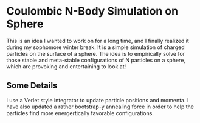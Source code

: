 # Coulombic N-Body Simulation on Sphere

This is an idea I wanted to work on for a long time, and I finally realized it during my sophomore winter break. It is a simple simulation of charged particles on the surface of a sphere. The idea is to empirically solve for those stable and meta-stable configurations of N particles on a sphere, which are provoking and entertaining to look at!

## Some Details 

I use a Verlet style integrator to update particle positions and momenta. I have also updated a rather bootstrap-y annealing force in order to help the particles find more energertically favorable configurations.
